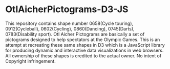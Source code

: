 # OtlAicherPictograms-D3-JS
This repository contains shape number 0658(Cycle touring), 0912(Cycleball), 0602(Cycling), 0860(Dancing), 0745(Darts), 0783(Disability sport).
Otl Aicher Pictograms are basically a set of pictograms designed to help spectators at the Olympic Games. This is an attempt at recreating these same shapes in D3 which is a JavaScript library for producing dynamic and interactive data visualizations in web browsers.
All ownership of these shapes is credited to the actual owner. No intent of Copyright infringement.
